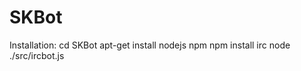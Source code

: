 SKBot
=====

Installation:
cd SKBot
apt-get install nodejs npm
npm install irc
node ./src/ircbot.js

